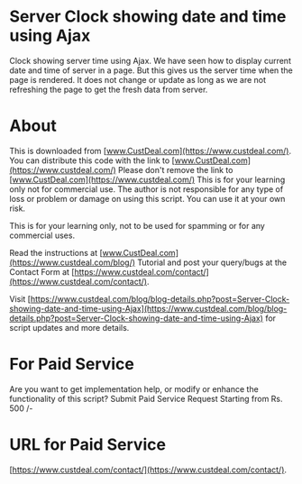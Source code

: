 # Server Clock showing date and time using Ajax
Clock showing server time using Ajax. We have seen how to display current date and time of server in a page. But this gives us the server time when the page is rendered. It does not change or update as long as we are not refreshing the page to get the fresh data from server.

# About 
This is downloaded from [www.CustDeal.com](https://www.custdeal.com/). 
You can distribute this code with the link to [www.CustDeal.com](https://www.custdeal.com/)
Please don't  remove the link to [www.CustDeal.com](https://www.custdeal.com/) 
This is for your learning only not for commercial use. 
The author is not responsible for any type of loss or problem or damage on using this script.
You can use it at your own risk.

This is for your learning only, not to be used for spamming or for any commercial uses. 

Read the instructions at [www.CustDeal.com](https://www.custdeal.com/blog/)  Tutorial and post your query/bugs at the Contact Form at [https://www.custdeal.com/contact/](https://www.custdeal.com/contact/). 

Visit [https://www.custdeal.com/blog/blog-details.php?post=Server-Clock-showing-date-and-time-using-Ajax](https://www.custdeal.com/blog/blog-details.php?post=Server-Clock-showing-date-and-time-using-Ajax) for script updates and more details. 


# For Paid Service
Are you want to get implementation help, or modify or enhance the functionality of this script? Submit Paid Service Request Starting from Rs. 500 /-

# URL for Paid Service
[https://www.custdeal.com/contact/](https://www.custdeal.com/contact/). 
